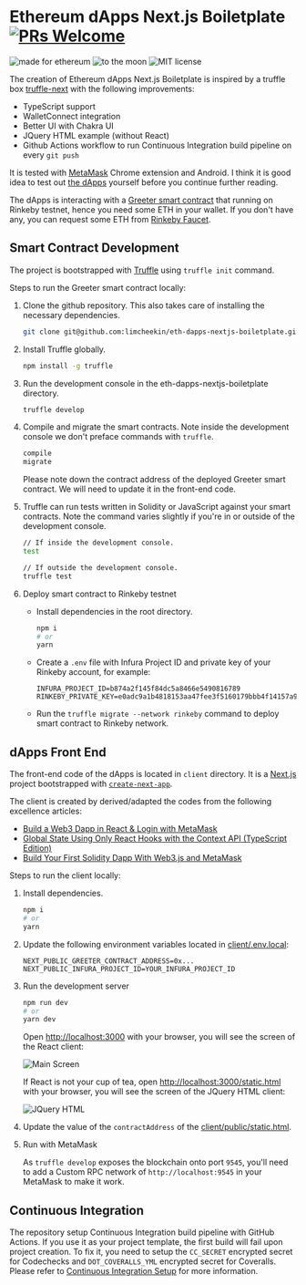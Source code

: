 # Ethereum dApps Next.js Boiletplate [![PRs Welcome](https://img.shields.io/badge/PRs-welcome-brightgreen.svg?style=flat-square)](http://makeapullrequest.com)

<p>
  <img alt="made for ethereum" src="https://img.shields.io/badge/made_for-ethereum-771ea5.svg">
  <img alt="to the moon" src="https://img.shields.io/badge/to_the-moon-fab127.svg">
  <img alt="MIT license" src="https://img.shields.io/badge/license-MIT-blue.svg">
</p>

The creation of Ethereum dApps Next.js Boiletplate is inspired by a truffle box [truffle-next](https://www.trufflesuite.com/boxes/truffle-next) with the
following improvements:
 - TypeScript support
 - WalletConnect integration
 - Better UI with Chakra UI
 - JQuery HTML example (without React)
 - Github Actions workflow to run Continuous Integration build pipeline on every `git push`

It is tested with [MetaMask](https://metamask.io/) Chrome extension and Android. I think it is good idea to test out [the dApps](https://eth-dapps-nextjs-boiletplate.vercel.app/) yourself before you continue further reading.

The dApps is interacting with a [Greeter smart contract](https://github.com/ethereum/ethereum-org/blob/master/views/content/greeter.md) that running on Rinkeby testnet, hence you need some ETH in your wallet. If you don't have any, you can request some ETH from [Rinkeby Faucet](https://faucet.rinkeby.io/). 


## Smart Contract Development
The project is bootstrapped with [Truffle](https://www.trufflesuite.com/truffle) using `truffle init` command.

Steps to run the Greeter smart contract locally:
1. Clone the github repository. This also takes care of installing the necessary dependencies.
    ```bash
    git clone git@github.com:limcheekin/eth-dapps-nextjs-boiletplate.git
    ```

2. Install Truffle globally.
    ```bash
    npm install -g truffle
    ```

3. Run the development console in the eth-dapps-nextjs-boiletplate directory.
    ```bash
    truffle develop
    ```

4. Compile and migrate the smart contracts. Note inside the development console we don't preface commands with `truffle`.
    ```bash
    compile
    migrate
    ```
    Please note down the contract address of the deployed Greeter smart contract. We will need to update it in the front-end code.

5. Truffle can run tests written in Solidity or JavaScript against your smart contracts. Note the command varies slightly if you're in or outside of the development console.
    ```bash
    // If inside the development console.
    test

    // If outside the development console.
    truffle test
    ```
6. Deploy smart contract to Rinkeby testnet
    - Install dependencies in the root directory.
        ```bash
        npm i
        # or
        yarn
        ```
    - Create a `.env` file with Infura Project ID and private key of your Rinkeby account, for example:
        ```
        INFURA_PROJECT_ID=b874a2f145f84dc5a8466e5490816789
        RINKEBY_PRIVATE_KEY=e0adc9a1b4818153aa47fee3f5160179bbb4f14157a971c133c22e2e35f88c9e
        ```
    - Run the `truffle migrate --network rinkeby` command to deploy smart contract to Rinkeby network.



## dApps Front End
The front-end code of the dApps is located in `client` directory. It is a [Next.js](https://nextjs.org/) project bootstrapped with [`create-next-app`](https://github.com/vercel/next.js/tree/canary/packages/create-next-app).

The client is created by derived/adapted the codes from the following excellence articles:
- [Build a Web3 Dapp in React & Login with MetaMask](https://dev.to/jacobedawson/build-a-web3-dapp-in-react-login-with-metamask-4chp)
- [Global State Using Only React Hooks with the Context API (TypeScript Edition)](https://javascript.plainenglish.io/global-state-using-only-react-hooks-with-the-context-api-typescript-edition-ada822fc282c)
- [Build Your First Solidity Dapp With Web3.js and MetaMask](http://blog.adnansiddiqi.me/build-your-first-solidity-dapp-with-web3-js-and-metamask/)

Steps to run the client locally:
1. Install dependencies.
    ```bash
    npm i
    # or
    yarn
    ```
2. Update the following environment variables located in [client/.env.local](client/.env.local):
    ```
    NEXT_PUBLIC_GREETER_CONTRACT_ADDRESS=0x...
    NEXT_PUBLIC_INFURA_PROJECT_ID=YOUR_INFURA_PROJECT_ID
    ```

3. Run the development server
    ```bash
    npm run dev
    # or
    yarn dev
    ```
    Open [http://localhost:3000](http://localhost:3000) with your browser, you will see the screen of the React client:
    
    ![Main Screen](https://github.com/limcheekin/eth-dapps-nextjs-boiletplate/raw/master/doc/images/main.png "Main Screen")

    If React is not your cup of tea, open [http://localhost:3000/static.html](http://localhost:3000/static.html) with your browser, you will see the screen of the JQuery HTML client:

    ![JQuery HTML](https://github.com/limcheekin/eth-dapps-nextjs-boiletplate/raw/master/doc/images/static.png "JQuery HTML")

3. Update the value of the `contractAddress` of the [client/public/static.html](client/public/static.html#L101).

4. Run with MetaMask
    
    As `truffle develop` exposes the blockchain onto port `9545`, you'll need to add a Custom RPC network of `http://localhost:9545` in your MetaMask to make it work.

## Continuous Integration
The repository setup Continuous Integration build pipeline with GitHub Actions. If you use it as your project template, the first build will fail upon project creation. To fix it, you need to setup the `CC_SECRET` encrypted secret for Codechecks and `DOT_COVERALLS_YML` encrypted secret for Coveralls. Please refer to [Continuous Integration Setup](doc/ContinuousIntegrationSetup.md) for more information.